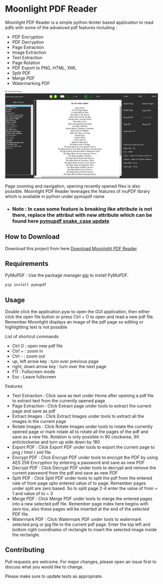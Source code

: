 # Moonlight PDF Reader

Moonlight PDF Reader is a simple python tkinter based application to read pdfs with some of the advanced pdf features including :
* PDF Encryption
* PDF Decryption
* Page Extraction
* Image Extraction
* Text Extraction
* Page Rotation
* PDF Export to PNG, HTML, XML
* Split PDF 
* Merge PDF
* Watermarking PDF

![Alt text](app.png?raw=true "Moonlight PDF Reader")

Page zooming and navigation, opening recently opened files is also possible. Moonlight PDF Reader leverages the features of muPDF library which is available in python under pymupdf name

* ### Note : In case some feature is breaking like attribute is not there, replace the attribut with new attribute which can be found here [pymupdf snake_case update](https://pymupdf.readthedocs.io/en/latest/znames.html)

## How to Download

Download this project from here [Download Moonlight PDF Reader](https://downgit.github.io/#/home?url=https://github.com/pyGuru123/Python-Projects/tree/master/Moonlight%20PDF%20Reader)

## Requirements

PyMuPDF : Use the package manager [pip](https://pip.pypa.io/en/stable/) to install PyMuPDF.

```bash
pip install pymupdf
```

## Usage

Double click the application.pyw to open the GUI application, then either click the open file button or press Ctrl + O to open and read a new pdf file. Remember Moonlight displays an image of the pdf page so editing or highlighting text is not possible

List of shortcut commands
* Ctrl O : open new pdf file
* Ctrl + : zoom in
* Ctrl - : zoom out
* up, left arrow key : turn over previous page
* right, down arrow key : turn over the next page
* F11 : Fullscreen mode
* Esc : Leave fullscreen

Features

* Text Extraction : 
    Click save as text under Home after opening a pdf file to extract text from the currently opened page
* Page Extraction : 
    Click Extract page under tools to extract the current page and save as pdf
* Extract Images : 
    Click Extract Images under tools to extract all the images in the current page
* Rotate Images : 
    Click Rotate Images under tools to rotate the currently opened page or mark rotate all to rotate all the pages of the pdf and save as a new file. Rotation is only possible in 90 clockwise, 90 anticlockwise and turn up side down by 180
* Export PDF : 
    Click Export PDF under tools to export the current page to png / html / xml file
* Encrypt PDF : 
    Click Encrypt PDF under tools to encrypt the PDF by using AES 256 Encryption by entering a password and save as new PDF
* Decrypt PDF : 
    Click Decrypt PDF under tools to decrypt and remove the current password from the pdf and save as new PDF
* Split PDF : 
    Click Split PDF under tools to split the pdf from the entered vale of from page upto entered value of to page. Remember pages under split are zero based. So to split page 2-4 enter the value of from = 1 and value of to = 3
* Merge PDF : 
    Click Merge PDF under tools to merge the entered pages into a new selected pdf file. Remember page index here begins with zero too, also these pages will be inserted at the end of the selected PDF file
* Watermark PDF : 
    Click Watermark PDF under tools to watermark selected png or jpg file to the current pdf page. Enter the top left and bottom right coordinates of rectangle to insert the selected image inside the rectangle.


## Contributing
Pull requests are welcome. For major changes, please open an issue first to discuss what you would like to change.

Please make sure to update tests as appropriate.